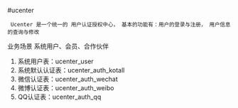 #ucenter

```
 Ucenter 是一个统一的 用户认证授权中心， 基本的功能有：用户的登录与注册， 用户信息的查询与修改
```
业务场景
系统用户、会员、合作伙伴
1. 系统用户表：ucenter_user
2. 系统默认认证表：ucenter_auth_kotall
3. 微信认证表：ucenter_auth_wechat
4. 微博认证表：ucenter_auth_weibo
5. QQ认证表：ucenter_auth_qq
